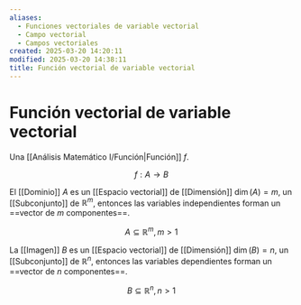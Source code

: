 ```yaml
---
aliases:
  - Funciones vectoriales de variable vectorial
  - Campo vectorial
  - Campos vectoriales
created: 2025-03-20 14:20:11
modified: 2025-03-20 14:38:11
title: Función vectorial de variable vectorial
---
```


# Función vectorial de variable vectorial

Una [[Análisis Matemático I/Función|Función]] $f$.

$$
f: A \to B
$$

El [[Dominio]] $A$ es un [[Espacio vectorial]] de [[Dimensión]] $\dim(A) = m$, un [[Subconjunto]] de $\mathbb{R}^m$, entonces las variables independientes forman un ==vector de $m$ componentes==.

$$
A \subseteq \mathbb{R}^m, m > 1
$$

La [[Imagen]] $B$ es un [[Espacio vectorial]] de [[Dimensión]] $\dim(B) = n$, un [[Subconjunto]] de $\mathbb{R}^n$, entonces las variables dependientes forman un ==vector de $n$ componentes==.

$$
B \subseteq \mathbb{R}^n, n > 1
$$
